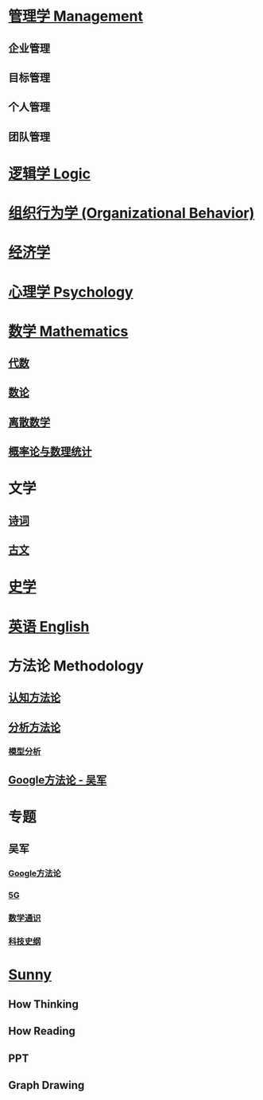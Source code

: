 
# [管理学 Management](MGT/README.md)
## 企业管理
## 目标管理
## 个人管理
## 团队管理

# [逻辑学 Logic](Logic/README.md)

# [组织行为学 (Organizational Behavior)](Org-Behavior/README.md)

# [经济学](Economics/README.md)

# [心理学 Psychology](Psychology/README.md)

# [数学 Mathematics](Mathematics/README.md)
## [代数](Mathematics/Algebra/README.md)
## [数论](Mathematics/NumberTheory/README.md) 
## [离散数学](Mathematics/Discrete/README.md) 
## [概率论与数理统计](Mathematics/Probability-and-Statistics/README.md) 

# 文学
## [诗词](Literature/Poem.md)
## [古文](Literature/AncientProse.md)

# [史学](History/README.md)

# [英语 English](English/README.md)

# 方法论 Methodology

## [认知方法论](Methodology/cognitive/README.md)
## [分析方法论](Methodology/analytical/README.md)
### [模型分析](Methodology/analytical/Model/README.md)
## [Google方法论 - 吴军](SpecialTopics/WuJun/Google/README.md) 

# 专题
## 吴军
### [Google方法论](SpecialTopics/WuJun/Google/README.md) 
### [5G](SpecialTopics/WuJun/5G/README.md) 

### [数学通识](SpecialTopics/WuJun/Math/README.md) 
### [科技史纲]()

# [Sunny](Sunny/README.md)
## How Thinking
## How Reading

## PPT
## Graph Drawing
